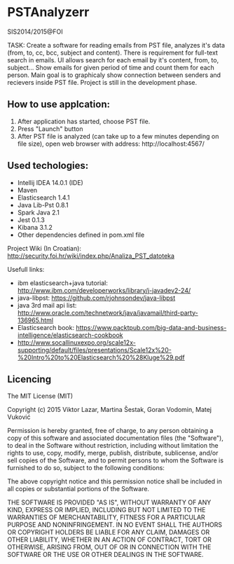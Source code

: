 PSTAnalyzerr
=======
SIS2014/2015@FOI

TASK:
Create a software for reading emails from PST file, analyzes it's data (from, to, cc, bcc, subject and content). 
There is requirement for full-text search in emails. 
UI allows search for each email by it's content, from, to, subject... Show emails for given period of time and count them for each person. Main goal is to graphicaly show connection between senders and recievers inside PST file.
Project is still in the development phase.

How to use applcation:
--------------
1. After application has started, choose PST file.
2. Press "Launch" button
3. After PST file is analyzed (can take up to a few minutes depending on file size), open web browser with address: http://localhost:4567/ 


Used techologies:
--------------
- Intellij IDEA 14.0.1 (IDE)
- Maven 
- Elasticsearch 1.4.1
- Java Lib-Pst 0.8.1
- Spark Java 2.1
- Jest 0.1.3
- Kibana 3.1.2
- Other dependencies defined in pom.xml file

Project Wiki (In Croatian): http://security.foi.hr/wiki/index.php/Analiza_PST_datoteka

Usefull links:
* ibm elasticsearch+java tutorial:
  http://www.ibm.com/developerworks/library/j-javadev2-24/
* java-libpst:
  https://github.com/rjohnsondev/java-libpst
* java 3rd mail api list:
  http://www.oracle.com/technetwork/java/javamail/third-party-136965.html
* Elasticsearch book:
  https://www.packtpub.com/big-data-and-business-intelligence/elasticsearch-cookbook
* http://www.socallinuxexpo.org/scale12x-supporting/default/files/presentations/Scale12x%20-%20Intro%20to%20Elasticsearch%20%28Kluge%29.pdf


Licencing
----------------
The MIT License (MIT)

Copyright (c) 2015 Viktor Lazar, Martina Šestak, Goran Vodomin, Matej Vuković

Permission is hereby granted, free of charge, to any person obtaining a copy
of this software and associated documentation files (the "Software"), to deal
in the Software without restriction, including without limitation the rights
to use, copy, modify, merge, publish, distribute, sublicense, and/or sell
copies of the Software, and to permit persons to whom the Software is
furnished to do so, subject to the following conditions:

The above copyright notice and this permission notice shall be included in
all copies or substantial portions of the Software.

THE SOFTWARE IS PROVIDED "AS IS", WITHOUT WARRANTY OF ANY KIND, EXPRESS OR
IMPLIED, INCLUDING BUT NOT LIMITED TO THE WARRANTIES OF MERCHANTABILITY,
FITNESS FOR A PARTICULAR PURPOSE AND NONINFRINGEMENT. IN NO EVENT SHALL THE
AUTHORS OR COPYRIGHT HOLDERS BE LIABLE FOR ANY CLAIM, DAMAGES OR OTHER
LIABILITY, WHETHER IN AN ACTION OF CONTRACT, TORT OR OTHERWISE, ARISING FROM,
OUT OF OR IN CONNECTION WITH THE SOFTWARE OR THE USE OR OTHER DEALINGS IN
THE SOFTWARE.
